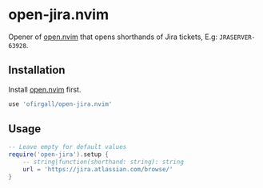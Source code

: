 # open-jira.nvim
Opener of [open.nvim](https://github.com/ofirgall/open.nvim) that opens shorthands of Jira tickets, E.g: `JRASERVER-63928`.

## Installation
Install [open.nvim](https://github.com/ofirgall/open.nvim) first.
```lua
use 'ofirgall/open-jira.nvim'
```

## Usage
```lua
-- Leave empty for default values
require('open-jira').setup {
    -- string|function(shorthand: string): string
    url = 'https://jira.atlassian.com/browse/'
}
```
